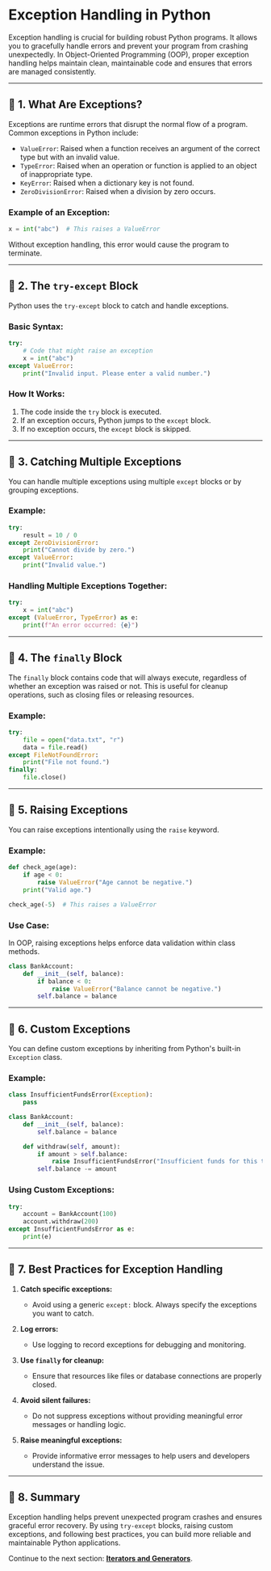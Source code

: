 # Exception Handling in Python

Exception handling is crucial for building robust Python programs. It allows you to gracefully handle errors and prevent your program from crashing unexpectedly. In Object-Oriented Programming (OOP), proper exception handling helps maintain clean, maintainable code and ensures that errors are managed consistently.

---

## 🔹 **1. What Are Exceptions?**

Exceptions are runtime errors that disrupt the normal flow of a program. Common exceptions in Python include:

- `ValueError`: Raised when a function receives an argument of the correct type but with an invalid value.
- `TypeError`: Raised when an operation or function is applied to an object of inappropriate type.
- `KeyError`: Raised when a dictionary key is not found.
- `ZeroDivisionError`: Raised when a division by zero occurs.

### **Example of an Exception:**
```python
x = int("abc")  # This raises a ValueError
```

Without exception handling, this error would cause the program to terminate.

---

## 🔹 **2. The `try-except` Block**

Python uses the `try-except` block to catch and handle exceptions.

### **Basic Syntax:**
```python
try:
    # Code that might raise an exception
    x = int("abc")
except ValueError:
    print("Invalid input. Please enter a valid number.")
```

### **How It Works:**
1. The code inside the `try` block is executed.
2. If an exception occurs, Python jumps to the `except` block.
3. If no exception occurs, the `except` block is skipped.

---

## 🔹 **3. Catching Multiple Exceptions**

You can handle multiple exceptions using multiple `except` blocks or by grouping exceptions.

### **Example:**
```python
try:
    result = 10 / 0
except ZeroDivisionError:
    print("Cannot divide by zero.")
except ValueError:
    print("Invalid value.")
```

### **Handling Multiple Exceptions Together:**
```python
try:
    x = int("abc")
except (ValueError, TypeError) as e:
    print(f"An error occurred: {e}")
```

---

## 🔹 **4. The `finally` Block**

The `finally` block contains code that will always execute, regardless of whether an exception was raised or not. This is useful for cleanup operations, such as closing files or releasing resources.

### **Example:**
```python
try:
    file = open("data.txt", "r")
    data = file.read()
except FileNotFoundError:
    print("File not found.")
finally:
    file.close()
```

---

## 🔹 **5. Raising Exceptions**

You can raise exceptions intentionally using the `raise` keyword.

### **Example:**
```python
def check_age(age):
    if age < 0:
        raise ValueError("Age cannot be negative.")
    print("Valid age.")

check_age(-5)  # This raises a ValueError
```

### **Use Case:**
In OOP, raising exceptions helps enforce data validation within class methods.

```python
class BankAccount:
    def __init__(self, balance):
        if balance < 0:
            raise ValueError("Balance cannot be negative.")
        self.balance = balance
```

---

## 🔹 **6. Custom Exceptions**

You can define custom exceptions by inheriting from Python's built-in `Exception` class.

### **Example:**
```python
class InsufficientFundsError(Exception):
    pass

class BankAccount:
    def __init__(self, balance):
        self.balance = balance

    def withdraw(self, amount):
        if amount > self.balance:
            raise InsufficientFundsError("Insufficient funds for this transaction.")
        self.balance -= amount
```

### **Using Custom Exceptions:**
```python
try:
    account = BankAccount(100)
    account.withdraw(200)
except InsufficientFundsError as e:
    print(e)
```

---

## 🔹 **7. Best Practices for Exception Handling**

1. **Catch specific exceptions:**
   - Avoid using a generic `except:` block. Always specify the exceptions you want to catch.

2. **Log errors:**
   - Use logging to record exceptions for debugging and monitoring.

3. **Use `finally` for cleanup:**
   - Ensure that resources like files or database connections are properly closed.

4. **Avoid silent failures:**
   - Do not suppress exceptions without providing meaningful error messages or handling logic.

5. **Raise meaningful exceptions:**
   - Provide informative error messages to help users and developers understand the issue.

---

## 🔹 **8. Summary**
Exception handling helps prevent unexpected program crashes and ensures graceful error recovery. By using `try-except` blocks, raising custom exceptions, and following best practices, you can build more reliable and maintainable Python applications.

Continue to the next section: **[Iterators and Generators](09_iterators-and-generators.md)**.
